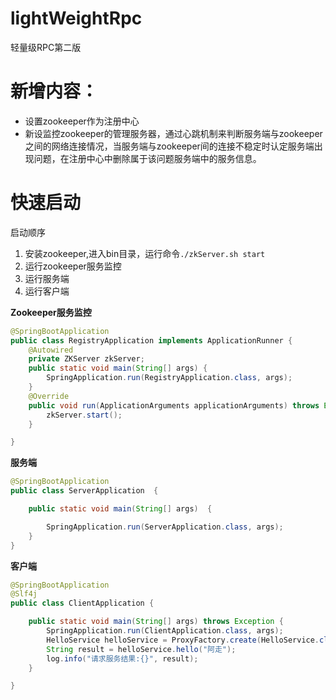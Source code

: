 # lightWeightRpc
轻量级RPC第二版

# 新增内容：
- 设置zookeeper作为注册中心
- 新设监控zookeeper的管理服务器，通过心跳机制来判断服务端与zookeeper之间的网络连接情况，当服务端与zookeeper间的连接不稳定时认定服务端出现问题，在注册中心中删除属于该问题服务端中的服务信息。

# 快速启动

启动顺序
1. 安装zookeeper,进入bin目录，运行命令`./zkServer.sh start`
2. 运行zookeeper服务监控
3. 运行服务端
4. 运行客户端

**Zookeeper服务监控**

```java
@SpringBootApplication
public class RegistryApplication implements ApplicationRunner {
    @Autowired
    private ZKServer zkServer;
    public static void main(String[] args) {
        SpringApplication.run(RegistryApplication.class, args);
    }
    @Override
    public void run(ApplicationArguments applicationArguments) throws Exception {
        zkServer.start();
    }

}
```

**服务端**
```java
@SpringBootApplication
public class ServerApplication  {

    public static void main(String[] args)  {

        SpringApplication.run(ServerApplication.class, args);
    }
}
```

**客户端**
```java
@SpringBootApplication
@Slf4j
public class ClientApplication {

    public static void main(String[] args) throws Exception {
        SpringApplication.run(ClientApplication.class, args);
        HelloService helloService = ProxyFactory.create(HelloService.class);
        String result = helloService.hello("阿走");
        log.info("请求服务结果:{}", result);
    }

}
```

